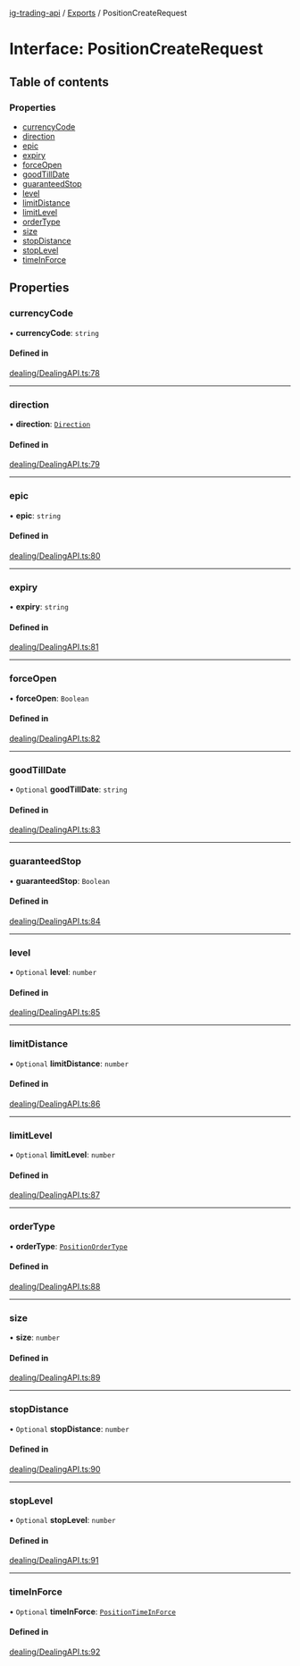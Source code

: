 [ig-trading-api](../README.md) / [Exports](../modules.md) / PositionCreateRequest

# Interface: PositionCreateRequest

## Table of contents

### Properties

- [currencyCode](PositionCreateRequest.md#currencycode)
- [direction](PositionCreateRequest.md#direction)
- [epic](PositionCreateRequest.md#epic)
- [expiry](PositionCreateRequest.md#expiry)
- [forceOpen](PositionCreateRequest.md#forceopen)
- [goodTillDate](PositionCreateRequest.md#goodtilldate)
- [guaranteedStop](PositionCreateRequest.md#guaranteedstop)
- [level](PositionCreateRequest.md#level)
- [limitDistance](PositionCreateRequest.md#limitdistance)
- [limitLevel](PositionCreateRequest.md#limitlevel)
- [orderType](PositionCreateRequest.md#ordertype)
- [size](PositionCreateRequest.md#size)
- [stopDistance](PositionCreateRequest.md#stopdistance)
- [stopLevel](PositionCreateRequest.md#stoplevel)
- [timeInForce](PositionCreateRequest.md#timeinforce)

## Properties

### currencyCode

• **currencyCode**: `string`

#### Defined in

[dealing/DealingAPI.ts:78](https://github.com/bennycode/ig-trading-api/blob/c7d6810/src/dealing/DealingAPI.ts#L78)

---

### direction

• **direction**: [`Direction`](../enums/Direction.md)

#### Defined in

[dealing/DealingAPI.ts:79](https://github.com/bennycode/ig-trading-api/blob/c7d6810/src/dealing/DealingAPI.ts#L79)

---

### epic

• **epic**: `string`

#### Defined in

[dealing/DealingAPI.ts:80](https://github.com/bennycode/ig-trading-api/blob/c7d6810/src/dealing/DealingAPI.ts#L80)

---

### expiry

• **expiry**: `string`

#### Defined in

[dealing/DealingAPI.ts:81](https://github.com/bennycode/ig-trading-api/blob/c7d6810/src/dealing/DealingAPI.ts#L81)

---

### forceOpen

• **forceOpen**: `Boolean`

#### Defined in

[dealing/DealingAPI.ts:82](https://github.com/bennycode/ig-trading-api/blob/c7d6810/src/dealing/DealingAPI.ts#L82)

---

### goodTillDate

• `Optional` **goodTillDate**: `string`

#### Defined in

[dealing/DealingAPI.ts:83](https://github.com/bennycode/ig-trading-api/blob/c7d6810/src/dealing/DealingAPI.ts#L83)

---

### guaranteedStop

• **guaranteedStop**: `Boolean`

#### Defined in

[dealing/DealingAPI.ts:84](https://github.com/bennycode/ig-trading-api/blob/c7d6810/src/dealing/DealingAPI.ts#L84)

---

### level

• `Optional` **level**: `number`

#### Defined in

[dealing/DealingAPI.ts:85](https://github.com/bennycode/ig-trading-api/blob/c7d6810/src/dealing/DealingAPI.ts#L85)

---

### limitDistance

• `Optional` **limitDistance**: `number`

#### Defined in

[dealing/DealingAPI.ts:86](https://github.com/bennycode/ig-trading-api/blob/c7d6810/src/dealing/DealingAPI.ts#L86)

---

### limitLevel

• `Optional` **limitLevel**: `number`

#### Defined in

[dealing/DealingAPI.ts:87](https://github.com/bennycode/ig-trading-api/blob/c7d6810/src/dealing/DealingAPI.ts#L87)

---

### orderType

• **orderType**: [`PositionOrderType`](../enums/PositionOrderType.md)

#### Defined in

[dealing/DealingAPI.ts:88](https://github.com/bennycode/ig-trading-api/blob/c7d6810/src/dealing/DealingAPI.ts#L88)

---

### size

• **size**: `number`

#### Defined in

[dealing/DealingAPI.ts:89](https://github.com/bennycode/ig-trading-api/blob/c7d6810/src/dealing/DealingAPI.ts#L89)

---

### stopDistance

• `Optional` **stopDistance**: `number`

#### Defined in

[dealing/DealingAPI.ts:90](https://github.com/bennycode/ig-trading-api/blob/c7d6810/src/dealing/DealingAPI.ts#L90)

---

### stopLevel

• `Optional` **stopLevel**: `number`

#### Defined in

[dealing/DealingAPI.ts:91](https://github.com/bennycode/ig-trading-api/blob/c7d6810/src/dealing/DealingAPI.ts#L91)

---

### timeInForce

• `Optional` **timeInForce**: [`PositionTimeInForce`](../enums/PositionTimeInForce.md)

#### Defined in

[dealing/DealingAPI.ts:92](https://github.com/bennycode/ig-trading-api/blob/c7d6810/src/dealing/DealingAPI.ts#L92)
